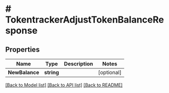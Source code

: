 # # TokentrackerAdjustTokenBalanceResponse


## Properties 


Name | Type | Description | Notes
------------ | ------------- | ------------- | -------------
**NewBalance**| **string** |   | [optional]


[[Back to Model list]](../../README.md#models) [[Back to API list]](../../README.md#endpoints) [[Back to README]](../../README.md)

